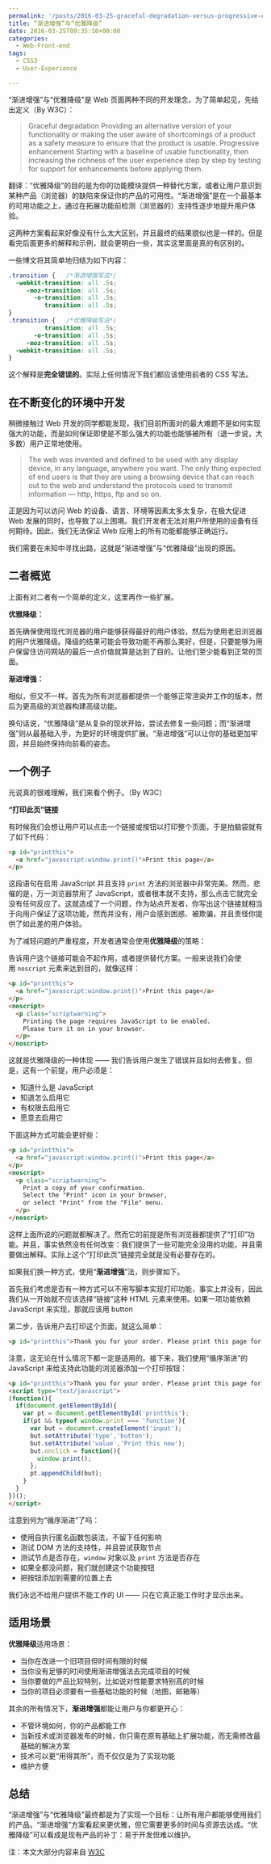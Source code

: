 ```yaml
---
permalink: '/posts/2016-03-25-graceful-degradation-versus-progressive-enhancement.html'
title: “渐进增强”与“优雅降级”
date: 2016-03-25T09:35:10+00:00
categories:
  - Web-Front-end
tags:
  - CSS3
  - User-Experience

---
```




“渐进增强”与“优雅降级”是 Web 页面两种不同的开发理念，为了简单起见，先给出定义（By W3C）：

> Graceful degradation Providing an alternative version of your functionality or making the user aware of shortcomings of a product as a safety measure to ensure that the product is usable. Progressive enhancement Starting with a baseline of usable functionality, then increasing the richness of the user experience step by step by testing for support for enhancements before applying them.

翻译：“优雅降级”的目的是为你的功能模块提供一种替代方案，或者让用户意识到某种产品（浏览器）的缺陷来保证你的产品的可用性。“渐进增强”是在一个最基本的可用功能之上，通过在拓展功能前检测（浏览器的）支持性逐步地提升用户体验。

这两种方案看起来好像没有什么太大区别，并且最终的结果貌似也是一样的。但是看完后面更多的解释和示例，就会更明白一些，其实这里面是真的有区别的。

一些博文将其简单地归结为如下内容：

```css
.transition {   /*渐进增强写法*/
  -webkit-transition: all .5s;
     -moz-transition: all .5s;
       -o-transition: all .5s;
          transition: all .5s;  
} 
.transition {   /*优雅降级写法*/ 
          transition: all .5s;
       -o-transition: all .5s;
     -moz-transition: all .5s;
  -webkit-transition: all .5s;
}
```

这个解释是**完全错误的**。实际上任何情况下我们都应该使用前者的 CSS 写法。

<!-- more -->

## 在不断变化的环境中开发

稍微接触过 Web 开发的同学都能发现，我们目前所面对的最大难题不是如何实现强大的功能，而是如何保证即使是不那么强大的功能也能够被所有（退一步说，大多数）用户正常地使用。

> The web was invented and defined to be used with any display device, in any language, anywhere you want. The only thing expected of end users is that they are using a browsing device that can reach out to the web and understand the protocols used to transmit information — http, https, ftp and so on.

正是因为可以访问 Web 的设备、语言、环境等因素太多太复杂，在极大促进 Web 发展的同时，也导致了以上困境。我们开发者无法对用户所使用的设备有任何期待。因此，我们无法保证 Web 应用上的所有功能都能够正确运行。

我们需要在未知中寻找出路，这就是“渐进增强”与“优雅降级”出现的原因。

## 二者概览

上面有对二者有一个简单的定义，这里再作一些扩展。

**优雅降级：**

首先确保使用现代浏览器的用户能够获得最好的用户体验，然后为使用老旧浏览器的用户优雅降级。降级的结果可能会导致功能不再那么美好，但是，只要能够为用户保留住访问网站的最后一点价值就算是达到了目的。让他们至少能看到正常的页面。

**渐进增强：**

相似，但又不一样。首先为所有浏览器都提供一个能够正常渲染并工作的版本，然后为更高级的浏览器构建高级功能。

换句话说，“优雅降级”是从复杂的现状开始，尝试去修复一些问题；而“渐进增强”则从最基础入手，为更好的环境提供扩展。“渐进增强”可以让你的基础更加牢固，并且始终保持向前看的姿态。

## 一个例子

光说真的很难理解，我们来看个例子。（By W3C）

**“打印此页”链接**

有时候我们会想让用户可以点击一个链接或按钮以打印整个页面，于是拍脑袋就有了如下代码：

```html
<p id="printthis">
  <a href="javascript:window.print()">Print this page</a>
</p>
```

这段语句在启用 JavaScript 并且支持 `print` 方法的浏览器中非常完美。然而，悲催的是，万一浏览器禁用了 JavaScript，或者根本就不支持，那么点击它就完全没有任何反应了。这就造成了一个问题，作为站点开发者，你写出这个链接就相当于向用户保证了这项功能，然而并没有，用户会感到困惑、被欺骗，并且责怪你提供了如此差的用户体验。

为了减轻问题的严重程度，开发者通常会使用**优雅降级**的策略：

告诉用户这个链接可能会不起作用，或者提供替代方案。一般来说我们会使用 `noscript` 元素来达到目的，就像这样：

```html
<p id="printthis">
  <a href="javascript:window.print()">Print this page</a>
</p>
<noscript>
  <p class="scriptwarning">
    Printing the page requires JavaScript to be enabled. 
    Please turn it on in your browser.
  </p>
</noscript>
```

这就是优雅降级的一种体现 —— 我们告诉用户发生了错误并且如何去修复。但是，这有一个前提，用户必须是：

  * 知道什么是 JavaScript
  * 知道怎么启用它
  * 有权限去启用它
  * 愿意去启用它

下面这种方式可能会更好些：

```html
<p id="printthis">
  <a href="javascript:window.print()">Print this page</a>
</p>
<noscript>
  <p class="scriptwarning">
    Print a copy of your confirmation. 
    Select the "Print" icon in your browser,
    or select "Print" from the "File" menu.
  </p>
</noscript>
```

这样上面所说的问题就都解决了。然而它的前提是所有浏览器都提供了“打印”功能。并且，事实依然没有任何改变：我们提供了一些可能完全没用的功能，并且需要做出解释。实际上这个“打印此页”链接完全就是没有必要存在的。

如果我们换一种方式，使用“**渐进增强**”法，则步骤如下。

首先我们考虑是否有一种方式可以不用写脚本实现打印功能，事实上并没有，因此我们从一开始就不应该选择“链接”这种 HTML 元素来使用。如果一项功能依赖 JavaScript 来实现，那就应该用 button

第二步，告诉用户去打印这个页面，就这么简单：

```html
<p id="printthis">Thank you for your order. Please print this page for your records.</p>
```

注意，这无论在什么情况下都一定是适用的。接下来，我们使用“循序渐进”的 JavaScript 来给支持此功能的浏览器添加一个打印按钮：

```html
<p id="printthis">Thank you for your order. Please print this page for your records.</p>
<script type="text/javascript">
(function(){
  if(document.getElementById){
    var pt = document.getElementById('printthis');
    if(pt && typeof window.print === 'function'){
      var but = document.createElement('input');
      but.setAttribute('type','button');
      but.setAttribute('value','Print this now');
      but.onclick = function(){
        window.print();
      };
      pt.appendChild(but);
    }
  }
})();
</script>
```

注意到何为“循序渐进”了吗：

  * 使用自执行匿名函数包装法，不留下任何影响
  * 测试 DOM 方法的支持性，并且尝试获取节点
  * 测试节点是否存在，`window` 对象以及 `print` 方法是否存在
  * 如果全都没问题，我们就创建这个功能按钮
  * 把按钮添加到需要的位置上去

我们永远不给用户提供不能工作的 UI —— 只在它真正能工作时才显示出来。

## 适用场景

**优雅降级**适用场景：

  * 当你在改进一个旧项目但时间有限的时候
  * 当你没有足够的时间使用渐进增强法去完成项目的时候
  * 当你要做的产品比较特别，比如说对性能要求特别高的时候
  * 当你的项目必须要有一些基础功能的时候（地图，邮箱等）

其余的所有情况下，**渐进增强**都能让用户与你都更开心：

  * 不管环境如何，你的产品都能工作
  * 当新技术或浏览器发布的时候，你只需在原有基础上扩展功能，而无需修改最基础的解决方案
  * 技术可以更“用得其所”，而不仅仅是为了实现功能
  * 维护方便

## 总结

“渐进增强”与“优雅降级”最终都是为了实现一个目标：让所有用户都能够使用我们的产品。“渐进增强”方案看起来更优雅，但它需要更多的时间与资源去达成。“优雅降级”可以看成是现有产品的补丁：易于开发但难以维护。

注：本文大部分内容来自 <a href="https://www.w3.org/wiki/Graceful_degradation_versus_progressive_enhancement" target="_blank">W3C</a>
